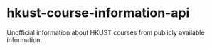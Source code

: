 # hkust-course-information-api
Unofficial information about HKUST courses from publicly available information.
